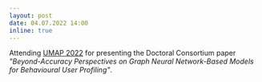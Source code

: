 ```yaml
---
layout: post
date: 04.07.2022 14:00
inline: true
---
```


Attending [UMAP 2022](https://www.um.org/umap2022/) for presenting the Doctoral Consortium paper *"Beyond-Accuracy Perspectives on Graph Neural Network-Based Models for Behavioural User Profiling"*.